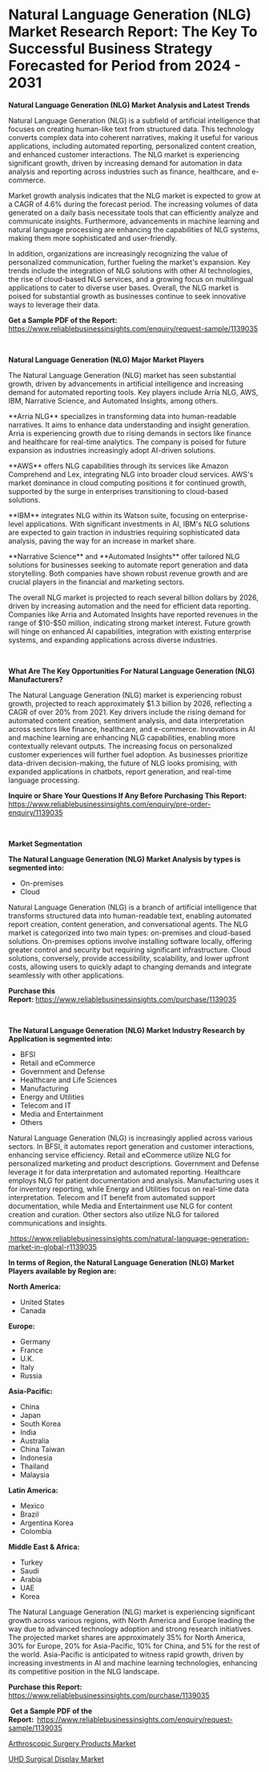 <p><h1>Natural Language Generation (NLG) Market Research Report: The Key To Successful Business Strategy Forecasted for Period from 2024 - 2031</h1></p><p><strong>Natural Language Generation (NLG) Market Analysis and Latest Trends</strong></p>
<p><p>Natural Language Generation (NLG) is a subfield of artificial intelligence that focuses on creating human-like text from structured data. This technology converts complex data into coherent narratives, making it useful for various applications, including automated reporting, personalized content creation, and enhanced customer interactions. The NLG market is experiencing significant growth, driven by increasing demand for automation in data analysis and reporting across industries such as finance, healthcare, and e-commerce.</p><p>Market growth analysis indicates that the NLG market is expected to grow at a CAGR of 4.6% during the forecast period. The increasing volumes of data generated on a daily basis necessitate tools that can efficiently analyze and communicate insights. Furthermore, advancements in machine learning and natural language processing are enhancing the capabilities of NLG systems, making them more sophisticated and user-friendly. </p><p>In addition, organizations are increasingly recognizing the value of personalized communication, further fueling the market's expansion. Key trends include the integration of NLG solutions with other AI technologies, the rise of cloud-based NLG services, and a growing focus on multilingual applications to cater to diverse user bases. Overall, the NLG market is poised for substantial growth as businesses continue to seek innovative ways to leverage their data.</p></p>
<p><strong>Get a Sample PDF of the Report:&nbsp;</strong> <a href="https://www.reliablebusinessinsights.com/enquiry/request-sample/1139035?utm_campaign=63&utm_medium=2&utm_source=Github&utm_content=ia&utm_term=28122024&utm_id=natural-language-generation-nlg">https://www.reliablebusinessinsights.com/enquiry/request-sample/1139035</a></p>
<p>&nbsp;</p>
<p><strong>Natural Language Generation (NLG) Major Market Players</strong></p>
<p><p>The Natural Language Generation (NLG) market has seen substantial growth, driven by advancements in artificial intelligence and increasing demand for automated reporting tools. Key players include Arria NLG, AWS, IBM, Narrative Science, and Automated Insights, among others.</p><p>**Arria NLG** specializes in transforming data into human-readable narratives. It aims to enhance data understanding and insight generation. Arria is experiencing growth due to rising demands in sectors like finance and healthcare for real-time analytics. The company is poised for future expansion as industries increasingly adopt AI-driven solutions.</p><p>**AWS** offers NLG capabilities through its services like Amazon Comprehend and Lex, integrating NLG into broader cloud services. AWS's market dominance in cloud computing positions it for continued growth, supported by the surge in enterprises transitioning to cloud-based solutions.</p><p>**IBM** integrates NLG within its Watson suite, focusing on enterprise-level applications. With significant investments in AI, IBM's NLG solutions are expected to gain traction in industries requiring sophisticated data analysis, paving the way for an increase in market share.</p><p>**Narrative Science** and **Automated Insights** offer tailored NLG solutions for businesses seeking to automate report generation and data storytelling. Both companies have shown robust revenue growth and are crucial players in the financial and marketing sectors.</p><p>The overall NLG market is projected to reach several billion dollars by 2026, driven by increasing automation and the need for efficient data reporting. Companies like Arria and Automated Insights have reported revenues in the range of $10-$50 million, indicating strong market interest. Future growth will hinge on enhanced AI capabilities, integration with existing enterprise systems, and expanding applications across diverse industries.</p></p>
<p>&nbsp;</p>
<p><strong>What Are The Key Opportunities For Natural Language Generation (NLG) Manufacturers?</strong></p>
<p><p>The Natural Language Generation (NLG) market is experiencing robust growth, projected to reach approximately $1.3 billion by 2026, reflecting a CAGR of over 20% from 2021. Key drivers include the rising demand for automated content creation, sentiment analysis, and data interpretation across sectors like finance, healthcare, and e-commerce. Innovations in AI and machine learning are enhancing NLG capabilities, enabling more contextually relevant outputs. The increasing focus on personalized customer experiences will further fuel adoption. As businesses prioritize data-driven decision-making, the future of NLG looks promising, with expanded applications in chatbots, report generation, and real-time language processing.</p></p>
<p><strong>Inquire or Share Your Questions If Any Before Purchasing This Report:</strong> <a href="https://www.reliablebusinessinsights.com/enquiry/pre-order-enquiry/1139035?utm_campaign=63&utm_medium=2&utm_source=Github&utm_content=ia&utm_term=28122024&utm_id=natural-language-generation-nlg">https://www.reliablebusinessinsights.com/enquiry/pre-order-enquiry/1139035</a></p>
<p>&nbsp;</p>
<p><strong>Market Segmentation</strong></p>
<p><strong>The Natural Language Generation (NLG) Market Analysis by types is segmented into:</strong></p>
<p><ul><li>On-premises</li><li>Cloud</li></ul></p>
<p><p>Natural Language Generation (NLG) is a branch of artificial intelligence that transforms structured data into human-readable text, enabling automated report creation, content generation, and conversational agents. The NLG market is categorized into two main types: on-premises and cloud-based solutions. On-premises options involve installing software locally, offering greater control and security but requiring significant infrastructure. Cloud solutions, conversely, provide accessibility, scalability, and lower upfront costs, allowing users to quickly adapt to changing demands and integrate seamlessly with other applications.</p></p>
<p><strong>Purchase this Report:&nbsp;</strong><a href="https://www.reliablebusinessinsights.com/purchase/1139035?utm_campaign=63&utm_medium=2&utm_source=Github&utm_content=ia&utm_term=28122024&utm_id=natural-language-generation-nlg">https://www.reliablebusinessinsights.com/purchase/1139035</a></p>
<p>&nbsp;</p>
<p><strong>The Natural Language Generation (NLG) Market Industry Research by Application is segmented into:</strong></p>
<p><ul><li>BFSI</li><li>Retail and eCommerce</li><li>Government and Defense</li><li>Healthcare and Life Sciences</li><li>Manufacturing</li><li>Energy and Utilities</li><li>Telecom and IT</li><li>Media and Entertainment</li><li>Others</li></ul></p>
<p><p>Natural Language Generation (NLG) is increasingly applied across various sectors. In BFSI, it automates report generation and customer interactions, enhancing service efficiency. Retail and eCommerce utilize NLG for personalized marketing and product descriptions. Government and Defense leverage it for data interpretation and automated reporting. Healthcare employs NLG for patient documentation and analysis. Manufacturing uses it for inventory reporting, while Energy and Utilities focus on real-time data interpretation. Telecom and IT benefit from automated support documentation, while Media and Entertainment use NLG for content creation and curation. Other sectors also utilize NLG for tailored communications and insights.</p></p>
<p><a href="https://www.reliablebusinessinsights.com/natural-language-generation-market-in-global-r1139035?utm_campaign=63&utm_medium=2&utm_source=Github&utm_content=ia&utm_term=28122024&utm_id=natural-language-generation-nlg">&nbsp;https://www.reliablebusinessinsights.com/natural-language-generation-market-in-global-r1139035</a></p>
<p><strong>In terms of Region, the Natural Language Generation (NLG) Market Players available by Region are:</strong></p>
<p>
    <p> <strong> North America: </strong>
        <ul>
            <li>United States</li>
            <li>Canada</li>
        </ul>
        </p> 
    <p> <strong> Europe: </strong>
        <ul>
            <li>Germany</li>
            <li>France</li>
            <li>U.K.</li>
            <li>Italy</li>
            <li>Russia</li>
        </ul>
        </p> 
    <p> <strong> Asia-Pacific: </strong>
        <ul>
            <li>China</li>
            <li>Japan</li>
            <li>South Korea</li>
            <li>India</li>
            <li>Australia</li>
            <li>China Taiwan</li>
            <li>Indonesia</li>
            <li>Thailand</li>
            <li>Malaysia</li>
        </ul>
        </p> 
    <p> <strong> Latin America: </strong>
        <ul>
            <li>Mexico</li>
            <li>Brazil</li>
            <li>Argentina Korea</li>
            <li>Colombia</li>
        </ul>
        </p> 
    <p> <strong> Middle East & Africa: </strong>
        <ul>
            <li>Turkey</li>
            <li>Saudi</li>
            <li>Arabia</li>
            <li>UAE</li>
            <li>Korea</li>
        </ul>
    </p>
    </p>
<p><p>The Natural Language Generation (NLG) market is experiencing significant growth across various regions, with North America and Europe leading the way due to advanced technology adoption and strong research initiatives. The projected market shares are approximately 35% for North America, 30% for Europe, 20% for Asia-Pacific, 10% for China, and 5% for the rest of the world. Asia-Pacific is anticipated to witness rapid growth, driven by increasing investments in AI and machine learning technologies, enhancing its competitive position in the NLG landscape.</p></p>
<p><strong>Purchase this Report: </strong><a href="https://www.reliablebusinessinsights.com/purchase/1139035?utm_campaign=63&utm_medium=2&utm_source=Github&utm_content=ia&utm_term=28122024&utm_id=natural-language-generation-nlg">https://www.reliablebusinessinsights.com/purchase/1139035</a></p>
<p>&nbsp;<strong>Get a Sample PDF of the Report:&nbsp;&nbsp;</strong><a href="https://www.reliablebusinessinsights.com/enquiry/request-sample/1139035?utm_campaign=63&utm_medium=2&utm_source=Github&utm_content=ia&utm_term=28122024&utm_id=natural-language-generation-nlg">https://www.reliablebusinessinsights.com/enquiry/request-sample/1139035</a></p>
<p><strong></strong></p>
<p><p><a href="https://github.com/jamastodola515/Market-Research-Report-List-1/blob/main/arthroscopic-surgery-products-market.md?utm_campaign=63&utm_medium=2&utm_source=Github&utm_content=ia&utm_term=28122024&utm_id=natural-language-generation-nlg">Arthroscopic Surgery Products Market</a></p><p><a href="https://github.com/organophelia8282/Market-Research-Report-List-1/blob/main/uhd-surgical-display-market.md?utm_campaign=63&utm_medium=2&utm_source=Github&utm_content=ia&utm_term=28122024&utm_id=natural-language-generation-nlg">UHD Surgical Display Market</a></p></p>